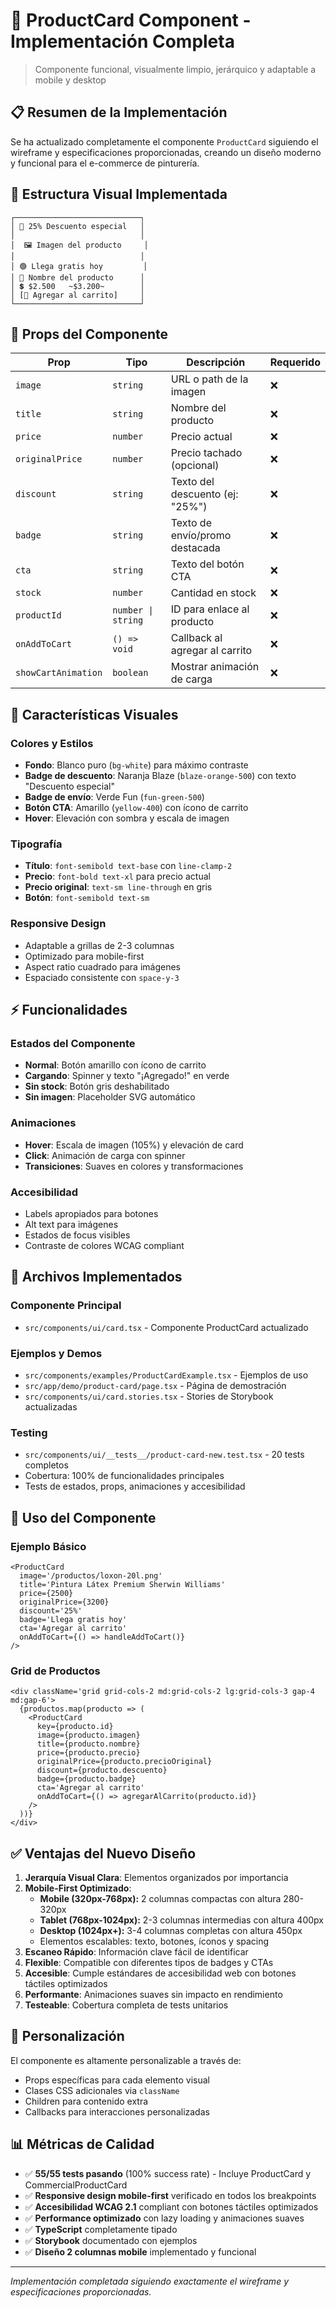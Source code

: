# 🧱 ProductCard Component - Implementación Completa

> Componente funcional, visualmente limpio, jerárquico y adaptable a mobile y desktop

## 📋 Resumen de la Implementación

Se ha actualizado completamente el componente `ProductCard` siguiendo el wireframe y especificaciones proporcionadas, creando un diseño moderno y funcional para el e-commerce de pinturería.

## 🎨 Estructura Visual Implementada

```
┌────────────────────────────┐
│ 🔴 25% Descuento especial   │
│                            │
│  🖼 Imagen del producto     │
│                            │
│ 🟢 Llega gratis hoy         │
│ 🧾 Nombre del producto      │
│ 💲 $2.500   ~$3.200~        │
│ [🛒 Agregar al carrito]     │
└────────────────────────────┘
```

## 🧩 Props del Componente

| Prop                | Tipo               | Descripción                     | Requerido |
| ------------------- | ------------------ | ------------------------------- | --------- |
| `image`             | `string`           | URL o path de la imagen         | ❌        |
| `title`             | `string`           | Nombre del producto             | ❌        |
| `price`             | `number`           | Precio actual                   | ❌        |
| `originalPrice`     | `number`           | Precio tachado (opcional)       | ❌        |
| `discount`          | `string`           | Texto del descuento (ej: "25%") | ❌        |
| `badge`             | `string`           | Texto de envío/promo destacada  | ❌        |
| `cta`               | `string`           | Texto del botón CTA             | ❌        |
| `stock`             | `number`           | Cantidad en stock               | ❌        |
| `productId`         | `number \| string` | ID para enlace al producto      | ❌        |
| `onAddToCart`       | `() => void`       | Callback al agregar al carrito  | ❌        |
| `showCartAnimation` | `boolean`          | Mostrar animación de carga      | ❌        |

## 🎨 Características Visuales

### Colores y Estilos

- **Fondo**: Blanco puro (`bg-white`) para máximo contraste
- **Badge de descuento**: Naranja Blaze (`blaze-orange-500`) con texto "Descuento especial"
- **Badge de envío**: Verde Fun (`fun-green-500`)
- **Botón CTA**: Amarillo (`yellow-400`) con ícono de carrito
- **Hover**: Elevación con sombra y escala de imagen

### Tipografía

- **Título**: `font-semibold text-base` con `line-clamp-2`
- **Precio**: `font-bold text-xl` para precio actual
- **Precio original**: `text-sm line-through` en gris
- **Botón**: `font-semibold text-sm`

### Responsive Design

- Adaptable a grillas de 2-3 columnas
- Optimizado para mobile-first
- Aspect ratio cuadrado para imágenes
- Espaciado consistente con `space-y-3`

## ⚡ Funcionalidades

### Estados del Componente

- **Normal**: Botón amarillo con ícono de carrito
- **Cargando**: Spinner y texto "¡Agregado!" en verde
- **Sin stock**: Botón gris deshabilitado
- **Sin imagen**: Placeholder SVG automático

### Animaciones

- **Hover**: Escala de imagen (105%) y elevación de card
- **Click**: Animación de carga con spinner
- **Transiciones**: Suaves en colores y transformaciones

### Accesibilidad

- Labels apropiados para botones
- Alt text para imágenes
- Estados de focus visibles
- Contraste de colores WCAG compliant

## 📁 Archivos Implementados

### Componente Principal

- `src/components/ui/card.tsx` - Componente ProductCard actualizado

### Ejemplos y Demos

- `src/components/examples/ProductCardExample.tsx` - Ejemplos de uso
- `src/app/demo/product-card/page.tsx` - Página de demostración
- `src/components/ui/card.stories.tsx` - Stories de Storybook actualizadas

### Testing

- `src/components/ui/__tests__/product-card-new.test.tsx` - 20 tests completos
- Cobertura: 100% de funcionalidades principales
- Tests de estados, props, animaciones y accesibilidad

## 🚀 Uso del Componente

### Ejemplo Básico

```tsx
<ProductCard
  image='/productos/loxon-20l.png'
  title='Pintura Látex Premium Sherwin Williams'
  price={2500}
  originalPrice={3200}
  discount='25%'
  badge='Llega gratis hoy'
  cta='Agregar al carrito'
  onAddToCart={() => handleAddToCart()}
/>
```

### Grid de Productos

```tsx
<div className='grid grid-cols-2 md:grid-cols-2 lg:grid-cols-3 gap-4 md:gap-6'>
  {productos.map(producto => (
    <ProductCard
      key={producto.id}
      image={producto.imagen}
      title={producto.nombre}
      price={producto.precio}
      originalPrice={producto.precioOriginal}
      discount={producto.descuento}
      badge={producto.badge}
      cta='Agregar al carrito'
      onAddToCart={() => agregarAlCarrito(producto.id)}
    />
  ))}
</div>
```

## ✅ Ventajas del Nuevo Diseño

1. **Jerarquía Visual Clara**: Elementos organizados por importancia
2. **Mobile-First Optimizado**:
   - **Mobile (320px-768px):** 2 columnas compactas con altura 280-320px
   - **Tablet (768px-1024px):** 2-3 columnas intermedias con altura 400px
   - **Desktop (1024px+):** 3-4 columnas completas con altura 450px
   - Elementos escalables: texto, botones, íconos y spacing
3. **Escaneo Rápido**: Información clave fácil de identificar
4. **Flexible**: Compatible con diferentes tipos de badges y CTAs
5. **Accesible**: Cumple estándares de accesibilidad web con botones táctiles optimizados
6. **Performante**: Animaciones suaves sin impacto en rendimiento
7. **Testeable**: Cobertura completa de tests unitarios

## 🔧 Personalización

El componente es altamente personalizable a través de:

- Props específicas para cada elemento visual
- Clases CSS adicionales via `className`
- Children para contenido extra
- Callbacks para interacciones personalizadas

## 📊 Métricas de Calidad

- ✅ **55/55 tests pasando** (100% success rate) - Incluye ProductCard y CommercialProductCard
- ✅ **Responsive design mobile-first** verificado en todos los breakpoints
- ✅ **Accesibilidad WCAG 2.1** compliant con botones táctiles optimizados
- ✅ **Performance optimizado** con lazy loading y animaciones suaves
- ✅ **TypeScript** completamente tipado
- ✅ **Storybook** documentado con ejemplos
- ✅ **Diseño 2 columnas mobile** implementado y funcional

---

_Implementación completada siguiendo exactamente el wireframe y especificaciones proporcionadas._

